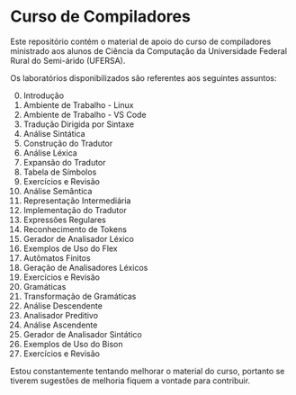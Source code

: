 # Curso de Compiladores

Este repositório contém o material de apoio do curso de compiladores ministrado aos alunos de Ciência da Computação da Universidade Federal Rural do Semi-árido (UFERSA). 

Os laboratórios disponibilizados são referentes aos seguintes assuntos:

00. Introdução
01. Ambiente de Trabalho - Linux
02. Ambiente de Trabalho - VS Code
03. Tradução Dirigida por Sintaxe
04. Análise Sintática
05. Construção do Tradutor
06. Análise Léxica
07. Expansão do Tradutor
08. Tabela de Símbolos
09. Exercícios e Revisão 
10. Análise Semântica
11. Representação Intermediária
12. Implementação do Tradutor
13. Expressões Regulares
14. Reconhecimento de Tokens
15. Gerador de Analisador Léxico
16. Exemplos de Uso do Flex
17. Autômatos Finitos
18. Geração de Analisadores Léxicos
19. Exercícios e Revisão
20. Gramáticas
21. Transformação de Gramáticas
22. Análise Descendente
23. Analisador Preditivo
24. Análise Ascendente
25. Gerador de Analisador Sintático
26. Exemplos de Uso do Bison
28. Exercícios e Revisão

Estou constantemente tentando melhorar o material do curso, portanto se tiverem sugestões de melhoria fiquem a vontade para contribuir.
